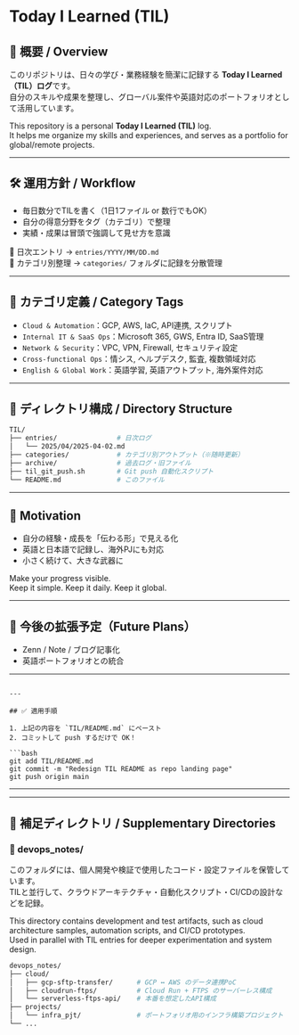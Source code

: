 
# Today I Learned (TIL)

## 📘 概要 / Overview

このリポジトリは、日々の学び・業務経験を簡潔に記録する **Today I Learned（TIL）ログ**です。  
自分のスキルや成果を整理し、グローバル案件や英語対応のポートフォリオとして活用しています。

This repository is a personal **Today I Learned (TIL)** log.  
It helps me organize my skills and experiences, and serves as a portfolio for global/remote projects.

---

## 🛠️ 運用方針 / Workflow

- 毎日数分でTILを書く（1日1ファイル or 数行でもOK）
- 自分の得意分野をタグ（カテゴリ）で整理
- 実績・成果は冒頭で強調して見せ方を意識

📌 日次エントリ → `entries/YYYY/MM/DD.md`  
📌 カテゴリ別整理 → `categories/` フォルダに記録を分散管理

---

## 🧩 カテゴリ定義 / Category Tags

- `Cloud & Automation`：GCP, AWS, IaC, API連携, スクリプト
- `Internal IT & SaaS Ops`：Microsoft 365, GWS, Entra ID, SaaS管理
- `Network & Security`：VPC, VPN, Firewall, セキュリティ設定
- `Cross-functional Ops`：情シス, ヘルプデスク, 監査, 複数領域対応
- `English & Global Work`：英語学習, 英語アウトプット, 海外案件対応

---

## 📂 ディレクトリ構成 / Directory Structure

```bash
TIL/
├── entries/               # 日次ログ
│   └── 2025/04/2025-04-02.md
├── categories/            # カテゴリ別アウトプット（※随時更新）
├── archive/               # 過去ログ・旧ファイル
├── til_git_push.sh        # Git push 自動化スクリプト
└── README.md              # このファイル
```

---

## 💬 Motivation

- 自分の経験・成長を「伝わる形」で見える化
- 英語と日本語で記録し、海外PJにも対応
- 小さく続けて、大きな武器に

Make your progress visible.  
Keep it simple. Keep it daily. Keep it global.

---

## 🔗 今後の拡張予定（Future Plans）

- Zenn / Note / ブログ記事化
- 英語ポートフォリオとの統合

---
```

---

## ✅ 適用手順

1. 上記の内容を `TIL/README.md` にペースト
2. コミットして push するだけで OK！

```bash
git add TIL/README.md
git commit -m "Redesign TIL README as repo landing page"
git push origin main
```

---

---

## 🧰 補足ディレクトリ / Supplementary Directories

### 📁 devops_notes/

このフォルダには、個人開発や検証で使用したコード・設定ファイルを保管しています。  
TILと並行して、クラウドアーキテクチャ・自動化スクリプト・CI/CDの設計などを記録。

This directory contains development and test artifacts, such as cloud architecture samples, automation scripts, and CI/CD prototypes.  
Used in parallel with TIL entries for deeper experimentation and system design.

```bash
devops_notes/
├── cloud/
│   ├── gcp-sftp-transfer/      # GCP ↔ AWS のデータ連携PoC
│   ├── cloudrun-ftps/          # Cloud Run + FTPS のサーバーレス構成
│   └── serverless-ftps-api/    # 本番を想定したAPI構成
├── projects/
│   └── infra_pjt/              # ポートフォリオ用のインフラ構築プロジェクト
└── ...
